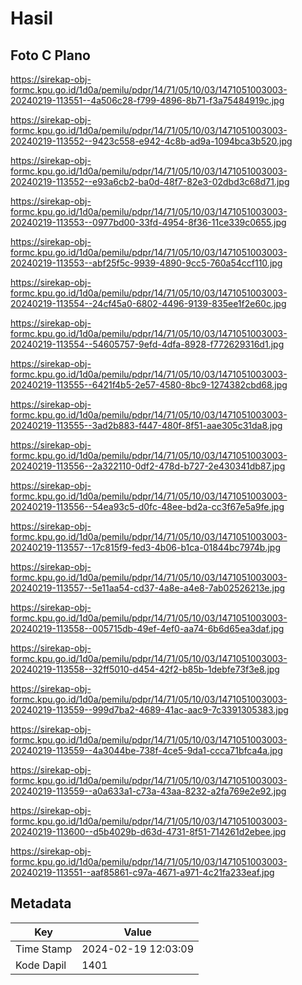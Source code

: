 # Hasil

## Foto C Plano

https://sirekap-obj-formc.kpu.go.id/1d0a/pemilu/pdpr/14/71/05/10/03/1471051003003-20240219-113551--4a506c28-f799-4896-8b71-f3a75484919c.jpg

https://sirekap-obj-formc.kpu.go.id/1d0a/pemilu/pdpr/14/71/05/10/03/1471051003003-20240219-113552--9423c558-e942-4c8b-ad9a-1094bca3b520.jpg

https://sirekap-obj-formc.kpu.go.id/1d0a/pemilu/pdpr/14/71/05/10/03/1471051003003-20240219-113552--e93a6cb2-ba0d-48f7-82e3-02dbd3c68d71.jpg

https://sirekap-obj-formc.kpu.go.id/1d0a/pemilu/pdpr/14/71/05/10/03/1471051003003-20240219-113553--0977bd00-33fd-4954-8f36-11ce339c0655.jpg

https://sirekap-obj-formc.kpu.go.id/1d0a/pemilu/pdpr/14/71/05/10/03/1471051003003-20240219-113553--abf25f5c-9939-4890-9cc5-760a54ccf110.jpg

https://sirekap-obj-formc.kpu.go.id/1d0a/pemilu/pdpr/14/71/05/10/03/1471051003003-20240219-113554--24cf45a0-6802-4496-9139-835ee1f2e60c.jpg

https://sirekap-obj-formc.kpu.go.id/1d0a/pemilu/pdpr/14/71/05/10/03/1471051003003-20240219-113554--54605757-9efd-4dfa-8928-f772629316d1.jpg

https://sirekap-obj-formc.kpu.go.id/1d0a/pemilu/pdpr/14/71/05/10/03/1471051003003-20240219-113555--6421f4b5-2e57-4580-8bc9-1274382cbd68.jpg

https://sirekap-obj-formc.kpu.go.id/1d0a/pemilu/pdpr/14/71/05/10/03/1471051003003-20240219-113555--3ad2b883-f447-480f-8f51-aae305c31da8.jpg

https://sirekap-obj-formc.kpu.go.id/1d0a/pemilu/pdpr/14/71/05/10/03/1471051003003-20240219-113556--2a322110-0df2-478d-b727-2e430341db87.jpg

https://sirekap-obj-formc.kpu.go.id/1d0a/pemilu/pdpr/14/71/05/10/03/1471051003003-20240219-113556--54ea93c5-d0fc-48ee-bd2a-cc3f67e5a9fe.jpg

https://sirekap-obj-formc.kpu.go.id/1d0a/pemilu/pdpr/14/71/05/10/03/1471051003003-20240219-113557--17c815f9-fed3-4b06-b1ca-01844bc7974b.jpg

https://sirekap-obj-formc.kpu.go.id/1d0a/pemilu/pdpr/14/71/05/10/03/1471051003003-20240219-113557--5e11aa54-cd37-4a8e-a4e8-7ab02526213e.jpg

https://sirekap-obj-formc.kpu.go.id/1d0a/pemilu/pdpr/14/71/05/10/03/1471051003003-20240219-113558--005715db-49ef-4ef0-aa74-6b6d65ea3daf.jpg

https://sirekap-obj-formc.kpu.go.id/1d0a/pemilu/pdpr/14/71/05/10/03/1471051003003-20240219-113558--32ff5010-d454-42f2-b85b-1debfe73f3e8.jpg

https://sirekap-obj-formc.kpu.go.id/1d0a/pemilu/pdpr/14/71/05/10/03/1471051003003-20240219-113559--999d7ba2-4689-41ac-aac9-7c3391305383.jpg

https://sirekap-obj-formc.kpu.go.id/1d0a/pemilu/pdpr/14/71/05/10/03/1471051003003-20240219-113559--4a3044be-738f-4ce5-9da1-ccca71bfca4a.jpg

https://sirekap-obj-formc.kpu.go.id/1d0a/pemilu/pdpr/14/71/05/10/03/1471051003003-20240219-113559--a0a633a1-c73a-43aa-8232-a2fa769e2e92.jpg

https://sirekap-obj-formc.kpu.go.id/1d0a/pemilu/pdpr/14/71/05/10/03/1471051003003-20240219-113600--d5b4029b-d63d-4731-8f51-714261d2ebee.jpg

https://sirekap-obj-formc.kpu.go.id/1d0a/pemilu/pdpr/14/71/05/10/03/1471051003003-20240219-113551--aaf85861-c97a-4671-a971-4c21fa233eaf.jpg


## Metadata

| Key        | Value               |
| ---------- | ------------------- |
| Time Stamp | 2024-02-19 12:03:09 |
| Kode Dapil | 1401                |



